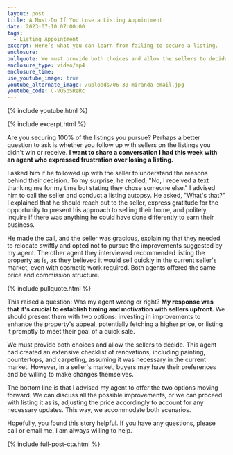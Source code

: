 ```yaml
---
layout: post
title: A Must-Do If You Lose a Listing Appointment!
date: 2023-07-10 07:00:00
tags:
  - Listing Appointment
excerpt: Here’s what you can learn from failing to secure a listing.
enclosure:
pullquote: We must provide both choices and allow the sellers to decide.
enclosure_type: video/mp4
enclosure_time:
use_youtube_image: true
youtube_alternate_image: /uploads/06-30-miranda-email.jpg
youtube_code: C-VQSbSReRc
---
```

{% include youtube.html %}

{% include excerpt.html %}

Are you securing 100% of the listings you pursue? Perhaps a better question to ask is whether you follow up with sellers on the listings you didn't win or receive. **I want to share a conversation I had this week with an agent who expressed frustration over losing a listing.&nbsp;**

I asked him if he followed up with the seller to understand the reasons behind their decision. To my surprise, he replied, "No, I received a text thanking me for my time but stating they chose someone else." I advised him to call the seller and conduct a listing autopsy. He asked, "What's that?" I explained that he should reach out to the seller, express gratitude for the opportunity to present his approach to selling their home, and politely inquire if there was anything he could have done differently to earn their business.

He made the call, and the seller was gracious, explaining that they needed to relocate swiftly and opted not to pursue the improvements suggested by my agent. The other agent they interviewed recommended listing the property as is, as they believed it would sell quickly in the current seller's market, even with cosmetic work required. Both agents offered the same price and commission structure.

{% include pullquote.html %}

This raised a question: Was my agent wrong or right? **My response was that it's crucial to establish timing and motivation with sellers upfront.** We should present them with two options: investing in improvements to enhance the property's appeal, potentially fetching a higher price, or listing it promptly to meet their goal of a quick sale.

We must provide both choices and allow the sellers to decide. This agent had created an extensive checklist of renovations, including painting, countertops, and carpeting, assuming it was necessary in the current market. However, in a seller's market, buyers may have their preferences and be willing to make changes themselves.

The bottom line is that I advised my agent to offer the two options moving forward. We can discuss all the possible improvements, or we can proceed with listing it as is, adjusting the price accordingly to account for any necessary updates. This way, we accommodate both scenarios.

Hopefully, you found this story helpful. If you have any questions, please call or email me. I am always willing to help.

{% include full-post-cta.html %}